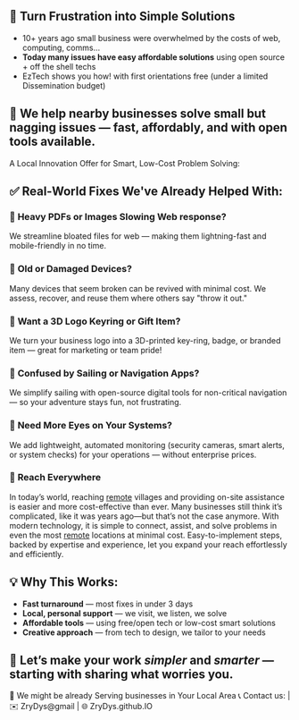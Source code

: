## 🚀 **Turn Frustration into Simple Solutions**

- 10+ years ago small business were overwhelmed by the costs of web, computing, comms...
- **Today many issues have easy affordable solutions** using open source + off the shell techs
- EzTech shows you how! with first orientations free (under a limited Dissemination budget)
 
## 🎯 We help nearby businesses solve small but nagging issues — fast, affordably, and with open tools available.

 A Local Innovation Offer for Smart, Low-Cost Problem Solving:
 
## ✅ Real-World Fixes We've Already Helped With:

### 🔹 **Heavy PDFs or Images Slowing Web response?**

We streamline bloated files for web — making them lightning-fast and mobile-friendly in no time.

### 🔹 **Old or Damaged Devices?**

Many devices that seem broken can be revived with minimal cost. We assess, recover, and reuse them where others say "throw it out."

### 🔹 **Want a 3D Logo Keyring or Gift Item?**

We turn your business logo into a 3D-printed key-ring, badge, or branded item — great for marketing or team pride!

### 🔹 **Confused by Sailing or Navigation Apps?**

We simplify sailing with open-source digital tools for non-critical navigation — so your adventure stays fun, not frustrating.

### 🔹 **Need More Eyes on Your Systems?**

We add lightweight, automated monitoring (security cameras, smart alerts, or system checks) for your operations — without enterprise prices. 

### 🔹 **Reach Everywhere**

In today’s world, reaching [remote](remote.html) villages and providing on-site assistance is easier and more cost-effective than ever. Many businesses still think it’s complicated, like it was years ago—but that’s not the case anymore. With modern technology, it is simple to connect, assist, and solve problems in even the most [remote](remote.html) locations at minimal cost. Easy-to-implement steps, backed by expertise and experience, let you expand your reach effortlessly and efficiently.


## 💡 Why This Works:

- **Fast turnaround** — most fixes in under 3 days
- **Local, personal support** — we visit, we listen, we solve
- **Affordable tools** — using free/open tech or low-cost smart solutions
- **Creative approach** — from tech to design, we tailor to your needs
 
## 🌟 Let’s make your work _simpler_ and _smarter_ — starting with sharing what worries you.

 📍 We might be already Serving businesses in Your Local Area 
📞 Contact us:  | ✉️ ZryDys@gmail | 🌐 ZryDys.github.IO 

 
